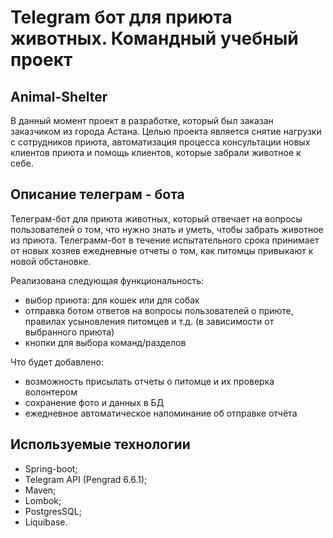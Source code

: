 # Telegram бот для приюта животных. Командный учебный проект

## Animal-Shelter
 В данный момент проект в разработке, который был заказан заказчиком из города Астана. 
 Целью проекта является снятие нагрузки с сотрудников приюта, автоматизация процесса консультации новых клиентов приюта и 
 помощь клиентов, которые забрали животное к себе. 
## Описание телеграм - бота
Телеграм-бот для приюта животных, который отвечает на вопросы пользователей о том, что нужно знать и уметь, чтобы забрать животное из приюта. Телеграмм-бот в течение испытательного срока принимает от новых хозяев ежедневные отчеты о том, как питомцы привыкают к новой обстановке.

Реализована следующая функциональность:

- выбор приюта: для кошек или для собак
- отправка ботом ответов на вопросы пользователей о приюте, правилах усыновления питомцев и т.д. (в зависимости от выбранного приюта)
- кнопки для выбора команд/разделов

Что будет добавлено:

- возможность присылать отчеты о питомце и их проверка волонтером
- сохранение фото и данных в БД
- ежедневное автоматическое напоминание об отправке отчёта


## Используемые технологии

- Spring-boot;
- Telegram API (Pengrad 6.6.1);
- Maven;
- Lombok;
- PostgresSQL;
- Liquibase.
